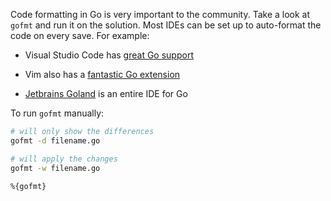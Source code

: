 Code formatting in Go is very important to the community. Take a look at `gofmt` and run it on the solution.
Most IDEs can be set up to auto-format the code on every save. For example:

- Visual Studio Code has [great Go support](https://code.visualstudio.com/docs/languages/go)

- Vim also has a [fantastic Go extension](https://github.com/fatih/vim-go)

- [Jetbrains Goland](https://www.jetbrains.com/go/) is an entire IDE for Go

To run `gofmt` manually:

```bash
# will only show the differences
gofmt -d filename.go

# will apply the changes
gofmt -w filename.go
```

```git
%{gofmt}
```
